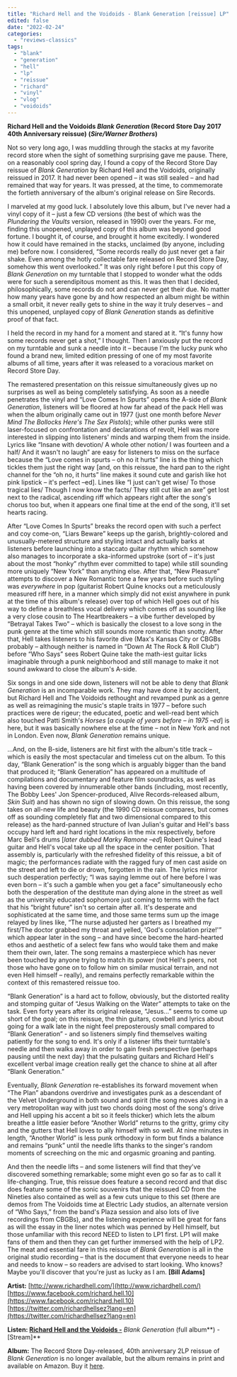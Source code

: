 ```yaml
---
title: "Richard Hell and the Voidoids - Blank Generation [reissue] LP"
edited: false
date: "2022-02-24"
categories:
  - "reviews-classics"
tags:
  - "blank"
  - "generation"
  - "hell"
  - "lp"
  - "reissue"
  - "richard"
  - "vinyl"
  - "vlog"
  - "voidoids"
---
```


**Richard Hell and the Voidoids _Blank Generation_ (Record Store Day 2017 40th Anniversary reissue)** **(_Sire/Warner Brothers_)**

Not so very long ago, I was muddling through the stacks at my favorite record store when the sight of something surprising gave me pause. There, on a reasonably cool spring day, I found a copy of the Record Store Day reissue of _Blank Generation_ by Richard Hell and the Voidoids, originally reissued in 2017. It had never been opened – it was still sealed – and had remained that way for years. It was pressed, at the time, to commemorate the fortieth anniversary of the album's original release on Sire Records.

I marveled at my good luck. I absolutely love this album, but I've never had a vinyl copy of it – just a few CD versions (the best of which was the _Plundering the Vaults_ version, released in 1990) over the years. For me, finding this unopened, unplayed copy of this album was beyond good fortune. I bought it, of course, and brought it home excitedly. I wondered how it could have remained in the stacks, unclaimed (by anyone, including me) before now. I considered, “Some records really do just never get a fair shake. Even among the hotly collectable fare released on Record Store Day, somehow this went overlooked.” It was only right before I put this copy of _Blank Generation_ on my turntable that I stopped to wonder what the odds were for such a serendipitous moment as this. It was then that I decided, philosophically, some records do not and can never get their due. No matter how many years have gone by and how respected an album might be within a small orbit, it never really gets to shine in the way it truly deserves – and this unopened, unplayed copy of _Blank Generation_ stands as definitive proof of that fact.

I held the record in my hand for a moment and stared at it. “It's funny how some records never get a shot,” I thought. Then I anxiously put the record on my turntable and sunk a needle into it – because I'm the lucky punk who found a brand new, limited edition pressing of one of my most favorite albums of all time, years after it was released to a voracious market on Record Store Day.

The remastered presentation on this reissue simultaneously gives up no surprises as well as being completely satisfying. As soon as a needle penetrates the vinyl and “Love Comes In Spurts” opens the A-side of _Blank Generation_, listeners will be floored at how far ahead of the pack Hell was when the album originally came out in 1977 (just one month before _Never Mind The Bollocks Here's The Sex Pistols_); while other punks were still laser-focused on confrontation and declarations of revolt, Hell was more interested in slipping into listeners' minds and warping them from the inside. Lyrics like “Insane with devotion/ A whole other notion/ I was fourteen and a half/ And it wasn't no laugh” are easy for listeners to miss on the surface because the “Love comes in spurts – oh no it hurts” line is the thing which tickles them just the right way \[and, on this reissue, the hard pan to the right channel for the “oh no, it hurts” line makes it sound cute and garish like hot pink lipstick – it's perfect –ed\]. Lines like “I just can't get wise/ To those tragical lies/ Though I now know the facts/ They still cut like an axe” get lost next to the radical, ascending riff which appears right after the song's chorus too but, when it appears one final time at the end of the song, it'll set hearts racing.

After “Love Comes In Spurts” breaks the record open with such a perfect and coy come-on, “Liars Beware” keeps up the garish, brightly-colored and unusually-metered structure and styling intact and actually barks at listeners before launching into a staccato guitar rhythm which somehow also manages to incorporate a ska-informed upstroke (sort of – it's just about the most “honky” rhythm ever committed to tape) while still sounding more uniquely “New York” than anything else. After that, “New Pleasure” attempts to discover a New Romantic tone a few years before such styling was _everywhere_ in pop (guitarist Robert Quine knocks out a meticulously measured riff here, in a manner which simply did not exist anywhere in punk at the time of this album's release) over top of which Hell goes out of his way to define a breathless vocal delivery which comes off as sounding like a very close cousin to The Heartbreakers – a vibe further developed by “Betrayal Takes Two” – which is basically the closest to a love song in the punk genre at the time which still sounds more romantic than snotty. After that, Hell takes listeners to his favorite dive (Max's Kansas City or CBGBs probably – although neither is named in “Down At The Rock & Roll Club”) before “Who Says” sees Robert Quine take the math-iest guitar licks imaginable through a punk neighborhood and still manage to make it not sound awkward to close the album's A-side.

Six songs in and one side down, listeners will not be able to deny that _Blank Generation_ is an incomparable work. They may have done it by accident, but Richard Hell and The Voidoids rethought and revamped punk as a genre as well as reimagining the music's staple traits in 1977 – before such practices were de rigeur; the educated, poetic and well-read bent which also touched Patti Smith's _Horses_ \[_a couple of years before – in 1975 –ed_\] is here, but it was basically nowhere else at the time – not in New York and not in London. Even now, _Blank Generation_ remains unique.

...And, on the B-side, listeners are hit first with the album's title track – which is easily the most spectacular and timeless cut on the album. To this day, “Blank Generation” is the song which is arguably bigger than the band that produced it; “Blank Generation” has appeared on a multitude of compilations and documentary and feature film soundtracks, as well as having been covered by innumerable other bands (including, most recently, The Bobby Lees' Jon Spencer-produced, Alive Records-released album, _Skin Suit_) and has shown no sign of slowing down. On this reissue, the song takes on all-new life and beauty (the 1990 CD reissue compares, but comes off as sounding completely flat and two dimensional compared to this release) as the hard-panned structure of Ivan Julian's guitar and Hell's bass occupy hard left and hard right locations in the mix respectively, before Marc Bell's drums \[_later dubbed Marky Ramone –ed_\] Robert Quine's lead guitar and Hell's vocal take up all the space in the center position. That assembly is, particularly with the refreshed fidelity of this reissue, a bit of magic; the performances radiate with the ragged fury of men cast aside on the street and left to die or drown, forgotten in the rain. The lyrics mirror such desperation perfectly; “I was saying lemme out of here before I was even born – it's such a gamble when you get a face” simultaneously echo both the desperation of the destitute man dying alone in the street as well as the university educated sophomore just coming to terms with the fact that his “bright future” isn't so certain after all. It's desperate and sophisticated at the same time, and those same terms sum up the image relayed by lines like, “The nurse adjusted her garters as I breathed my first/The doctor grabbed my throat and yelled, 'God's consolation prize!'” which appear later in the song – and have since become the hard-hearted ethos and aesthetic of a select few fans who would take them and make them their own, later. The song remains a masterpiece which has never been touched by anyone trying to match its power (not Hell's peers, not those who have gone on to follow him on similar musical terrain, and not even Hell himself – really), and remains perfectly remarkable within the context of this remastered reissue too.

“Blank Generation” is a hard act to follow, obviously, but the distorted reality and stomping guitar of “Jesus Walking on the Water” attempts to take on the task. Even forty years after its original release, “Jesus...” seems to come up short of the goal; on this reissue, the thin guitars, cowbell and lyrics about going for a walk late in the night feel preposterously small compared to “Blank Generation” - and so listeners simply find themselves waiting patiently for the song to end. It's only if a listener lifts their turntable's needle and then walks away in order to gain fresh perspective (perhaps pausing until the next day) that the pulsating guitars and Richard Hell's excellent verbal image creation really get the chance to shine at all after “Blank Generation.”

Eventually, _Blank Generation_ re-establishes its forward movement when “The Plan” abandons overdrive and investigates punk as a descendant of the Velvet Underground in both sound and spirit (the song moves along in a very metropolitan way with just two chords doing most of the song's drive and Hell upping his accent a bit so it feels thicker) which lets the album breathe a little easier before “Another World” returns to the gritty, grimy city and the gutters that Hell loves to ally himself with so well. At nine minutes in length, “Another World” is less punk orthodoxy in form but finds a balance and remains “punk” until the needle lifts thanks to the singer's random moments of screeching on the mic and orgasmic groaning and panting.

And then the needle lifts – and some listeners will find that they've discovered something remarkable; some might even go so far as to call it life-changing. True, this reissue does feature a second record and that disc does feature some of the sonic souvenirs that the reissued CD from the Nineties also contained as well as a few cuts unique to this set (there are demos from The Voidoids time at Electric Lady studios, an alternate version of “Who Says,” from the band's Plaza session and also lots of live recordings from CBGBs), and the listening experience will be great for fans as will the essay in the liner notes which was penned by Hell himself, but those unfamiliar with this record NEED to listen to LP1 first. LP1 will make fans of them and then they can get further immersed with the help of LP2. The meat and essential fare in this reissue of _Blank Generation_ is all in the original studio recording – that is the document that everyone needs to hear and needs to know – so readers are advised to start looking. Who knows? Maybe you'll discover that you're just as lucky as I am. **\[Bill Adams\]**

**Artist:** [http://www.richardhell.com/](http://www.richardhell.com/) [https://www.facebook.com/richard.hell.10](https://www.facebook.com/richard.hell.10) [https://twitter.com/richardhellsez?lang=en](https://twitter.com/richardhellsez?lang=en)

**Listen: [Richard Hell and the Voidoids -](https://www.youtube.com/watch?v=PRB-TrbGwlo&list=PLnHqsp4IJU3OR88eEf74Yldys9pX8piX0)** _Blank Generation_ (full album**) - \[Stream\]**

**Album:** The Record Store Day-released, 40th anniversary 2LP reissue of _Blank Generation_ is no longer available, but the album remains in print and available on Amazon. Buy it [here](https://www.amazon.com/Blank-Generation-RICHARD-VOIDOIDS-HELL/dp/B079JGMVWR/ref=sr_1_1?dchild=1&keywords=Richard+Hell+Blank+Generation&qid=1599522934&sr=8-1).
